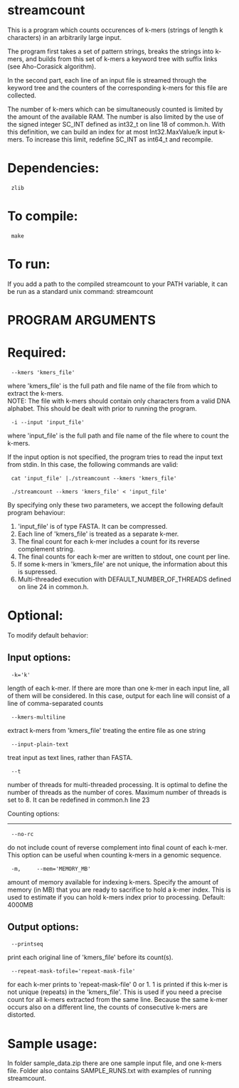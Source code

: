 streamcount
===========
This is a program which counts occurences of k-mers (strings of length k characters) 
in an arbitrarily large input.

The program first takes a set of pattern strings, breaks the strings into k-mers, 
and builds from this set of k-mers a keyword tree with suffix links (see Aho-Corasick algorithm). 

In the second part, each line of an input file is streamed through the keyword tree 
and the counters of the corresponding k-mers for this file are collected.

The number of k-mers which can be simultaneously counted is limited by the amount of the available RAM.
The number is also limited by the use of the signed integer SC_INT defined as int32_t on line 18 of common.h.
With this definition, we can build an index for at most Int32.MaxValue/k input k-mers.
To increase this limit, redefine SC_INT as int64_t and recompile.


Dependencies:
=============
<pre> <code>zlib</code> </pre>

To compile:
=============
<pre> <code>make</code> </pre>

To run:
=============
If you add a path to the compiled streamcount to your PATH variable, 
it can be run as a standard unix command: streamcount

PROGRAM ARGUMENTS
=================

Required:
=========

<pre> <code>--kmers 'kmers_file'</code> </pre>

where 'kmers_file' is the full path and file name of the file from which to extract the k-mers.
<br>NOTE: The file with k-mers should contain only characters from a valid DNA alphabet. 
This should be dealt with prior to running the program.

<pre> <code>-i --input 'input_file'</code> </pre>

where 'input_file' is the full path and file name of the file where to count the k-mers.

If the input option is not specified, the program tries to read the input text from stdin.
In this case, the following commands are valid:

<pre> <code>cat 'input_file' |./streamcount --kmers 'kmers_file'</code> </pre>

<pre> <code>./streamcount --kmers 'kmers_file' < 'input_file'</code> </pre>

By specifying only these two parameters, we accept the following default program behaviour:
<ol>
<li>'input_file' is of type FASTA. It can be compressed.</li>
<li>Each line of 'kmers_file' is treated as a separate k-mer.</li>
<li>The final count for each k-mer includes a count for its reverse complement string.</li>
<li>The final counts for each k-mer are written to stdout, one count per line.</li>
<li>If some k-mers in 'kmers_file' are not unique, the information about this is supressed.</li>
<li>Multi-threaded execution with DEFAULT_NUMBER_OF_THREADS defined on line 24 in common.h.</li>
</ol>

Optional:
=========
To modify default behavior:

Input options: 
-------------
<pre> <code>-k='k'</code> </pre>

length of each k-mer. 
If there are more than one k-mer in each input line, all of them will be considered. 
In this case, output for each line will consist of a line of comma-separated counts

<pre> <code>--kmers-multiline</code> </pre>

extract k-mers from 'kmers_file' treating the entire file as one string

<pre> <code>--input-plain-text</code> </pre>

treat input as text lines, rather than FASTA.

<pre> <code>--t</code> </pre>

number of threads for multi-threaded processing. 
It is optimal to define the number of threads as the number of cores. 
Maximum number of threads is set to 8. It can be redefined in common.h line 23 
 
Counting options:
***************** 
<pre> <code>--no-rc</code> </pre> 

do not include count of reverse complement into final count of each k-mer. 
This option can be useful when counting k-mers in a genomic sequence.

<pre> <code>-m,     --mem='MEMORY_MB'</code> </pre>

amount of memory available for indexing k-mers. 
Specify the amount of memory (in MB) that you are ready to sacrifice to hold a k-mer index. 
This is used to estimate if you can hold k-mers index prior to processing. 
Default: 4000MB

Output options: 
--------------- 
<pre> <code>--printseq</code> </pre>

print each original line of 'kmers_file' before its count(s). 

<pre> <code>--repeat-mask-tofile='repeat-mask-file'</code> </pre>

for each k-mer prints to 'repeat-mask-file' 0 or 1. 
1 is printed if this k-mer is not unique (repeats) in the 'kmers_file'.
This is used if you need a precise count for all k-mers extracted from the same line. 
Because the same k-mer occurs also on a different line, the counts of consecutive k-mers are distorted.

Sample usage:
=============
    
In folder sample_data.zip there are one sample input file, and one k-mers file.
Folder also contains SAMPLE_RUNS.txt with examples of running streamcount.


